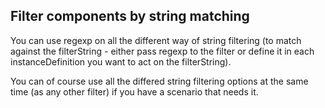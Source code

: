 ## Filter components by string matching

You can use regexp on all the different way of string filtering (to match against the filterString - either pass regexp to the filter or define it in each instanceDefinition you want to act on the filterString).

You can of course use all the differed string filtering options at the same time (as any other filter) if you have a scenario that needs it.
